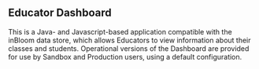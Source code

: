 Educator Dashboard
------------------

This is a Java- and Javascript-based application compatible with the inBloom data store, which allows Educators to view information about their classes and students.  Operational versions of the Dashboard are provided for use by Sandbox and Production users, using a default configuration.
